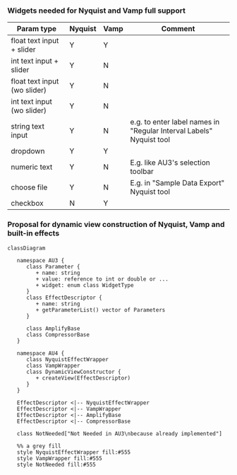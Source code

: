 <!-- a simple table -->

### Widgets needed for Nyquist and Vamp full support

| Param type                   | Nyquist | Vamp | Comment                                                             |
| ---------------------------- | ------- | ---- | ------------------------------------------------------------------- |
| float text input + slider    | Y       | Y    |                                                                     |
| int text input + slider      | Y       | N    |                                                                     |
| float text input (wo slider) | Y       | N    |                                                                     |
| int text input (wo slider)   | Y       | N    |                                                                     |
| string text input            | Y       | N    | e.g. to enter label names in "Regular Interval Labels" Nyquist tool |
| dropdown                     | Y       | Y    |                                                                     |
| numeric text                 | Y       | N    | E.g. like AU3's selection toolbar                                   |
| choose file                  | Y       | N    | E.g. in "Sample Data Export" Nyquist tool                           |
| checkbox                     | N       | Y    |                                                                     |

### Proposal for dynamic view construction of Nyquist, Vamp and built-in effects

```mermaid
classDiagram

   namespace AU3 {
      class Parameter {
         + name: string
         + value: reference to int or double or ...
         + widget: enum class WidgetType
      }
      class EffectDescriptor {
         + name: string
         + getParameterList() vector of Parameters
      }

      class AmplifyBase
      class CompressorBase
   }

   namespace AU4 {
      class NyquistEffectWrapper
      class VampWrapper
      class DynamicViewConstructor {
         + createView(EffectDescriptor)
      }
   }

   EffectDescriptor <|-- NyquistEffectWrapper
   EffectDescriptor <|-- VampWrapper
   EffectDescriptor <|-- AmplifyBase
   EffectDescriptor <|-- CompressorBase

   class NotNeeded["Not Needed in AU3\nbecause already implemented"]

   %% a grey fill
   style NyquistEffectWrapper fill:#555
   style VampWrapper fill:#555
   style NotNeeded fill:#555
```
